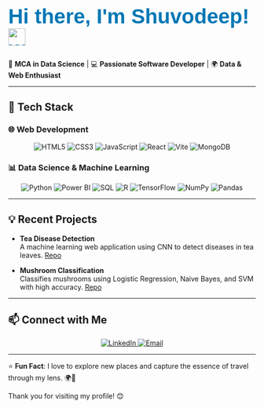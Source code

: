 <p align="center">
  <h1 style="font-size: 3em; color: #0077B5; font-family: 'Arial', sans-serif;">Hi there, I'm <b>Shuvodeep!</b> <img src="https://media.giphy.com/media/hvRJCLFzcasrR4ia7z/giphy.gif" width="35px" alt="waving hand"/></h1>
</p>
🌱 <b>MCA in Data Science</b>   |    💻 <b>Passionate Software Developer</b>   |   🌍 <b>Data & Web Enthusiast</b>  

---

## 🔧 Tech Stack

### 🌐 Web Development
<div align="center">
  <img src="https://img.shields.io/badge/HTML5-E34F26?style=for-the-badge&logo=html5&logoColor=white" alt="HTML5" />
  <img src="https://img.shields.io/badge/CSS3-1572B6?style=for-the-badge&logo=css3&logoColor=white" alt="CSS3" />
  <img src="https://img.shields.io/badge/JavaScript-F7DF1E?style=for-the-badge&logo=javascript&logoColor=black" alt="JavaScript" />
  <img src="https://img.shields.io/badge/React-61DAFB?style=for-the-badge&logo=react&logoColor=black" alt="React" />
  <img src="https://img.shields.io/badge/Vite-646CFF?style=for-the-badge&logo=vite&logoColor=white" alt="Vite" />
 
  <img src="https://img.shields.io/badge/MongoDB-47A248?style=for-the-badge&logo=mongodb&logoColor=white" alt="MongoDB" />
</div>

### 📊 Data Science & Machine Learning
<div align="center">
  <img src="https://img.shields.io/badge/Python-3776AB?style=for-the-badge&logo=python&logoColor=white" alt="Python" />
  <img src="https://img.shields.io/badge/PowerBI-F2C811?style=for-the-badge&logo=powerbi&logoColor=black" alt="Power BI" />
  <img src="https://img.shields.io/badge/SQL-4479A1?style=for-the-badge&logo=postgresql&logoColor=white" alt="SQL" />
  <img src="https://img.shields.io/badge/R-276DC3?style=for-the-badge&logo=r&logoColor=white" alt="R" />
  <img src="https://img.shields.io/badge/TensorFlow-FF6F00?style=for-the-badge&logo=tensorflow&logoColor=white" alt="TensorFlow" />
  <img src="https://img.shields.io/badge/NumPy-013243?style=for-the-badge&logo=numpy&logoColor=white" alt="NumPy" />
  <img src="https://img.shields.io/badge/Pandas-150458?style=for-the-badge&logo=pandas&logoColor=white" alt="Pandas" />
</div>

---

## 💡 Recent Projects

- **Tea Disease Detection**  
  A machine learning web application using CNN to detect diseases in tea leaves. [Repo](https://github.com/username/Tea-Disease-Detection)

- **Mushroom Classification**  
  Classifies mushrooms using Logistic Regression, Naive Bayes, and SVM with high accuracy. [Repo](https://github.com/username/Mushroom-Classification)

---

## 📫 Connect with Me
<div align="center">
  <a href="https://www.linkedin.com/in/shuvodeep-chowdhury">
    <img src="https://img.shields.io/badge/LinkedIn-0077B5?style=for-the-badge&logo=linkedin&logoColor=white" alt="LinkedIn" />
  </a>
  <a href="mailto:shuvodeepallofficials@gmail.com">
    <img src="https://img.shields.io/badge/Email-D14836?style=for-the-badge&logo=gmail&logoColor=white" alt="Email" />
  </a>
</div>

---

⭐️ **Fun Fact**: I love to explore new places and capture the essence of travel through my lens. 🌍📸

Thank you for visiting my profile! 😊
